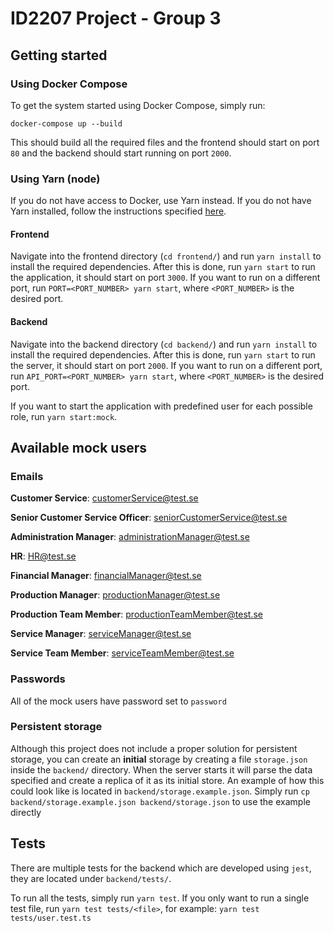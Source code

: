 # ID2207 Project - Group 3

## Getting started

### Using Docker Compose

To get the system started using Docker Compose, simply run:

```
docker-compose up --build
```

This should build all the required files and the frontend should start on port `80` and the backend should start running on port `2000`.

### Using Yarn (node)

If you do not have access to Docker, use Yarn instead. If you do not have Yarn installed, follow the instructions specified [here](https://classic.yarnpkg.com/en/docs/install/).

#### Frontend

Navigate into the frontend directory (`cd frontend/`) and run `yarn install` to install the required dependencies. After this is done, run `yarn start` to run the application, it should start on port `3000`. If you want to run on a different port, run `PORT=<PORT_NUMBER> yarn start`, where `<PORT_NUMBER>` is the desired port.

#### Backend

Navigate into the backend directory (`cd backend/`) and run `yarn install` to install the required dependencies. After this is done, run `yarn start` to run the server, it should start on port `2000`. If you want to run on a different port, run `API_PORT=<PORT_NUMBER> yarn start`, where `<PORT_NUMBER>` is the desired port.

If you want to start the application with predefined user for each possible role, run `yarn start:mock`.

## Available mock users

### Emails

**Customer Service**: customerService@test.se

**Senior Customer Service Officer**: seniorCustomerService@test.se

**Administration Manager**: administrationManager@test.se

**HR**: HR@test.se

**Financial Manager**: financialManager@test.se

**Production Manager**: productionManager@test.se

**Production Team Member**: productionTeamMember@test.se

**Service Manager**: serviceManager@test.se

**Service Team Member**: serviceTeamMember@test.se

### Passwords

All of the mock users have password set to `password`

### Persistent storage

Although this project does not include a proper solution for persistent storage, you can create an **initial** storage by creating a file `storage.json` inside the `backend/` directory. When the server starts it will parse the data specified and create a replica of it as its initial store. An example of how this could look like is located in `backend/storage.example.json`. Simply run `cp backend/storage.example.json backend/storage.json` to use the example directly

## Tests

There are multiple tests for the backend which are developed using `jest`, they are located under `backend/tests/`.

To run all the tests, simply run `yarn test`. If you only want to run a single test file, run `yarn test tests/<file>`, for example: `yarn test tests/user.test.ts`
